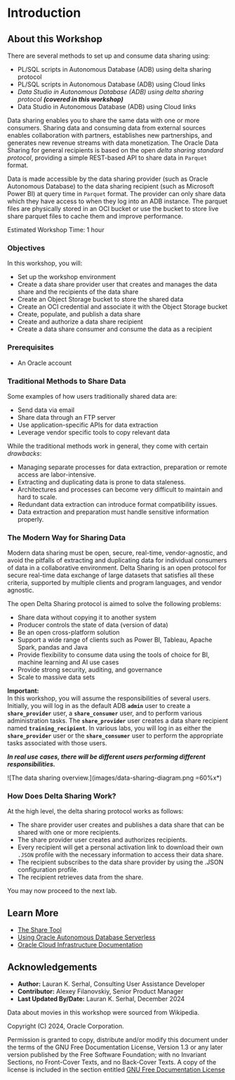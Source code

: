 # Introduction

## About this Workshop

There are several methods to set up and consume data sharing using:

* PL/SQL scripts in Autonomous Database (ADB) using delta sharing protocol
* PL/SQL scripts in Autonomous Database (ADB) using Cloud links
* _Data Studio in Autonomous Database (ADB) using delta sharing protocol_ _**(covered in this workshop)**_
* Data Studio in Autonomous Database (ADB) using Cloud links

<!--- comment --->

Data sharing enables you to share the same data with one or more consumers. Sharing data and consuming data from external sources enables collaboration with partners, establishes new partnerships, and generates new revenue streams with data monetization. The Oracle Data Sharing for general recipients is based on the open _delta sharing standard protocol_, providing a simple REST-based API to share data in `Parquet` format.

Data is made accessible by the data sharing provider (such as Oracle Autonomous Database) to the data sharing recipient (such as Microsoft Power BI) at query time in `Parquet` format. The provider can only share data which they have access to when they log into an ADB instance. The parquet files are physically stored in an OCI bucket or use the bucket to store live share parquet files to cache them and improve performance.

Estimated Workshop Time: 1 hour

### Objectives

In this workshop, you will:

* Set up the workshop environment
* Create a data share provider user that creates and manages the data share and the recipients of the data share
* Create an Object Storage bucket to store the shared data
* Create an OCI credential and associate it with the Object Storage bucket
* Create, populate, and publish a data share
* Create and authorize a data share recipient
* Create a data share consumer and consume the data as a recipient

### Prerequisites

* An Oracle account

### Traditional Methods to Share Data

Some examples of how users traditionally shared data are:

* Send data via email
* Share data through an FTP server
* Use application-specific APIs for data extraction
* Leverage vendor specific tools to copy relevant data

While the traditional methods work in general, they come with certain _drawbacks_:

* Managing separate processes for data extraction, preparation or remote access are labor-intensive.
* Extracting and duplicating data is prone to data staleness.
* Architectures and processes can become very difficult to maintain and hard to scale.
* Redundant data extraction can introduce format compatibility issues.
* Data extraction and preparation must handle sensitive information properly.

### The Modern Way for Sharing Data

Modern data sharing must be open, secure, real-time, vendor-agnostic, and avoid the pitfalls of extracting and duplicating data for individual consumers of data in a collaborative environment. Delta Sharing is an open protocol for secure real-time data exchange of large datasets that satisfies all these criteria, supported by multiple clients and program languages, and vendor agnostic.

The open Delta Sharing protocol is aimed to solve the following problems:

* Share data without copying it to another system
* Producer controls the state of data (version of data)
* Be an open cross-platform solution
* Support a wide range of clients such as Power BI, Tableau, Apache Spark, pandas and Java
* Provide flexibility to consume data using the tools of choice for BI, machine learning and AI use cases
* Provide strong security, auditing, and governance
* Scale to massive data sets

**Important:**    
In this workshop, you will assume the responsibilities of several users. Initially, you will log in as the default ADB **`admin`** user to create a **`share_provider`** user, a **`share_consumer`** user, and to perform various administration tasks. The **`share_provider`** user creates a data share recipient named **`training_recipient`**. In various labs, you will log in as either the **`share_provider`** user or the **`share_consumer`** user to perform the appropriate tasks associated with those users.

**_In real use cases, there will be different users performing different responsibilities._**

   ![The data sharing overview.](images/data-sharing-diagram.png =60%x*)

### How Does Delta Sharing Work?

At the high level, the delta sharing protocol works as follows:

* The share provider user creates and publishes a data share that can be shared with one or more recipients.
* The share provider user creates and authorizes recipients.
* Every recipient will get a personal activation link to download their own `.JSON` profile with the necessary information to access their data share.
* The recipient subscribes to the data share provider by using the .JSON configuration profile.
* The recipient retrieves data from the share.

You may now proceed to the next lab.

## Learn More

* [The Share Tool](https://docs.oracle.com/en/database/oracle/sql-developer-web/sdwad/adp-data-share-tool.html#GUID-7EECE78B-336D-4853-BFC3-E78A7B8398DB)
* [Using Oracle Autonomous Database Serverless](https://docs.oracle.com/en/cloud/paas/autonomous-database/adbsa/index.html)
* [Oracle Cloud Infrastructure Documentation](https://docs.cloud.oracle.com/en-us/iaas/Content/GSG/Concepts/baremetalintro.htm)

## Acknowledgements

* **Author:** Lauran K. Serhal, Consulting User Assistance Developer
* **Contributor:** Alexey Filanovskiy, Senior Product Manager
* **Last Updated By/Date:** Lauran K. Serhal, December 2024

Data about movies in this workshop were sourced from Wikipedia.

Copyright (C) 2024, Oracle Corporation.

Permission is granted to copy, distribute and/or modify this document under the terms of the GNU Free Documentation License, Version 1.3 or any later version published by the Free Software Foundation; with no Invariant Sections, no Front-Cover Texts, and no Back-Cover Texts. A copy of the license is included in the section entitled [GNU Free Documentation License](https://oracle-livelabs.github.io/adb/shared/adb-15-minutes/introduction/files/gnu-free-documentation-license.txt)
